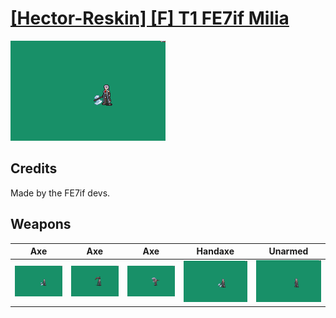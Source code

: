 # [\[Hector-Reskin\] \[F\] T1 FE7if Milia](./)

<img src="./3.%20Axe/Axe_000.png" alt="[Hector-Reskin] [F] T1 FE7if Milia standing" />

## Credits

Made by the FE7if devs.

## Weapons


|Axe |Axe |Axe |Handaxe |Unarmed |
|  :---: | :---: | :---: | :---: | :---: |
| <img alt="Axe animation" src="./3.%20Axe/Axe.gif" /> | <img alt="Axe animation" src="./3.%20Axe%20(Scythe%20-%20Dreadnought)/Axe.gif" /> | <img alt="Axe animation" src="./3.%20Axe%20(Yggdrasil)/Axe.gif" /> | <img alt="Handaxe animation" src="./4.%20Handaxe/Handaxe.gif" /> | <img alt="Unarmed animation" src="./8.%20Unarmed/Unarmed.gif" /> |
